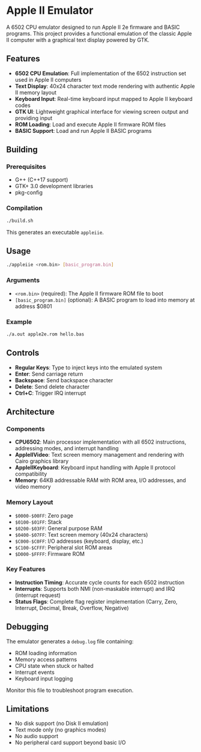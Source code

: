 # Apple II Emulator

A 6502 CPU emulator designed to run Apple II 2e firmware and BASIC programs. This project provides a functional emulation of the classic Apple II computer with a graphical text display powered by GTK.

## Features

- **6502 CPU Emulation**: Full implementation of the 6502 instruction set used in Apple II computers
- **Text Display**: 40x24 character text mode rendering with authentic Apple II memory layout
- **Keyboard Input**: Real-time keyboard input mapped to Apple II keyboard codes
- **GTK UI**: Lightweight graphical interface for viewing screen output and providing input
- **ROM Loading**: Load and execute Apple II firmware ROM files
- **BASIC Support**: Load and run Apple II BASIC programs

## Building

### Prerequisites

- G++ (C++17 support)
- GTK+ 3.0 development libraries
- pkg-config

### Compilation

```bash
./build.sh
```

This generates an executable `appleiie`.

## Usage

```bash
./appleiie <rom.bin> [basic_program.bin]
```

### Arguments

- `<rom.bin>` (required): The Apple II firmware ROM file to boot
- `[basic_program.bin]` (optional): A BASIC program to load into memory at address $0801

### Example

```bash
./a.out apple2e.rom hello.bas
```

## Controls

- **Regular Keys**: Type to inject keys into the emulated system
- **Enter**: Send carriage return
- **Backspace**: Send backspace character
- **Delete**: Send delete character
- **Ctrl+C**: Trigger IRQ interrupt

## Architecture

### Components

- **CPU6502**: Main processor implementation with all 6502 instructions, addressing modes, and interrupt handling
- **AppleIIVideo**: Text screen memory management and rendering with Cairo graphics library
- **AppleIIKeyboard**: Keyboard input handling with Apple II protocol compatibility
- **Memory**: 64KB addressable RAM with ROM area, I/O addresses, and video memory

### Memory Layout

- `$0000-$00FF`: Zero page
- `$0100-$01FF`: Stack
- `$0200-$03FF`: General purpose RAM
- `$0400-$07FF`: Text screen memory (40x24 characters)
- `$C000-$C0FF`: I/O addresses (keyboard, display, etc.)
- `$C100-$CFFF`: Peripheral slot ROM areas
- `$D000-$FFFF`: Firmware ROM

### Key Features

- **Instruction Timing**: Accurate cycle counts for each 6502 instruction
- **Interrupts**: Supports both NMI (non-maskable interrupt) and IRQ (interrupt request)
- **Status Flags**: Complete flag register implementation (Carry, Zero, Interrupt, Decimal, Break, Overflow, Negative)

## Debugging

The emulator generates a `debug.log` file containing:
- ROM loading information
- Memory access patterns
- CPU state when stuck or halted
- Interrupt events
- Keyboard input logging

Monitor this file to troubleshoot program execution.

## Limitations

- No disk support (no Disk II emulation)
- Text mode only (no graphics modes)
- No audio support
- No peripheral card support beyond basic I/O
